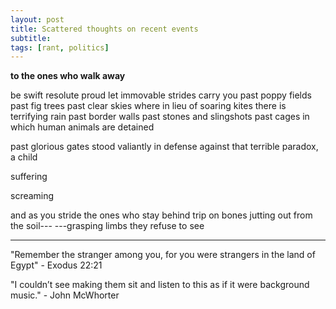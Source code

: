 ```yaml
---
layout: post
title: Scattered thoughts on recent events
subtitle: 
tags: [rant, politics]
---
```


**to the ones who walk away**

be swift resolute proud let immovable strides carry you
past poppy fields past fig trees past clear skies where in lieu of soaring kites there is terrifying rain
past border walls past stones and slingshots past cages in which human animals are detained

past glorious gates stood valiantly in defense against that terrible paradox, a child

suffering

screaming

and as you stride the ones who stay behind trip on bones jutting out from the soil---
---grasping limbs they refuse to see

---
"Remember the stranger among you, for you were strangers in the land of Egypt" - Exodus 22:21

"I couldn’t see making them sit and listen to this as if it were background music." - John McWhorter
<!--stackedit_data:
eyJoaXN0b3J5IjpbMTIzNjI4OTkyMywyNzE1MDcyNjQsMTQxMT
E3Mzk1M119
-->